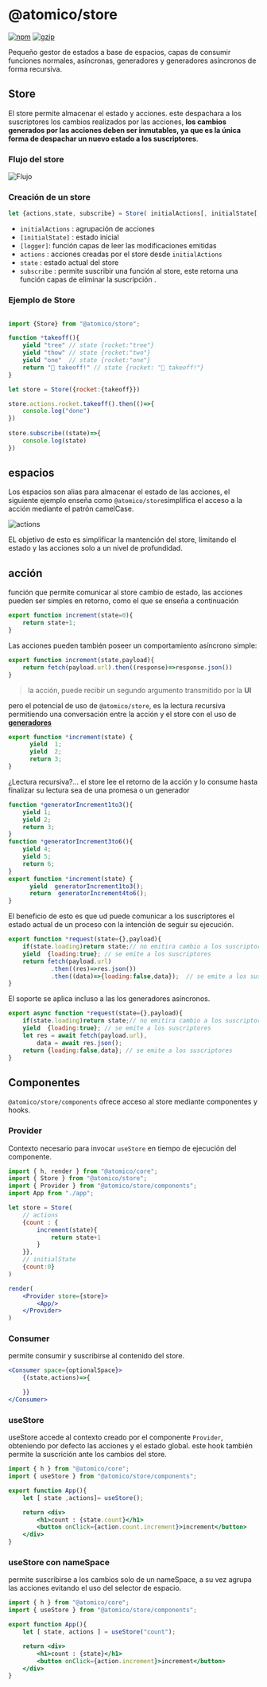 # @atomico/store

[![npm](https://badgen.net/npm/v/@atomico/store)](http://npmjs.com/@atomico/store)
[![gzip](https://badgen.net/bundlephobia/minzip/@atomico/store)](https://bundlephobia.com/result?p=@atomico/store)

Pequeño gestor de estados  a base de espacios, capas de consumir funciones normales, asíncronas, generadores y generadores asíncronos de forma recursiva.

## Store

El store permite almacenar el estado y acciones. este despachara a los suscriptores los cambios realizados por las acciones, **los cambios generados por las acciones deben ser inmutables, ya que es la única forma de despachar un nuevo estado a los suscriptores**.

### Flujo del store

![Flujo](../../assets/flow.png)

### Creación de un store

```js
let {actions,state, subscribe} = Store( initialActions[, initialState[, logger]]);
```

- `initialActions` : agrupación de acciones
- `[initialState]` : estado inicial
- `[logger]`: función capas de leer las modificaciones emitidas 
- `actions` : acciones creadas por el store desde `initialActions`
- `state` : estado actual del store
- `subscribe` : permite suscribir una función al store, este retorna una función capas de eliminar la suscripción .

### Ejemplo de Store

```js

import {Store} from "@atomico/store";

function *takeoff(){
    yield "tree" // state {rocket:"tree"}
    yield "thow" // state {rocket:"two"}
    yield "one"  // state {rocket:"one"}
    return "🚀 takeoff!" // state {rocket: "🚀 takeoff!"}
}

let store = Store({rocket:{takeoff}})

store.actions.rocket.takeoff().then(()=>{
    console.log("done")
})
    
store.subscribe((state)=>{
    console.log(state) 
})

```

## espacios

Los espacios son alias para almacenar el estado de las acciones, el siguiente ejemplo enseña como `@atomico/store`simplifica el acceso a la acción mediante el patrón camelCase.

![actions](../../assets/actions.png)

EL objetivo de esto es simplificar la mantención del store, limitando el estado y las acciones solo a un nivel de profundidad.

## acción

función que permite comunicar al store cambio de estado, las acciones pueden ser simples en retorno, como el que se enseña a continuación

```js
export function increment(state=0){
    return state+1;
}
```

Las acciones pueden también poseer un comportamiento asíncrono simple:

```js
export function increment(state,payload){
    return fetch(payload.url).then((response)=>response.json())
}
```

> la acción, puede recibir un segundo argumento transmitido por la **UI** 

pero el potencial de uso de `@atomico/store`, es la lectura recursiva permitiendo una conversación entre la acción y el store con el uso de [**generadores**](https://developer.mozilla.org/es/docs/Web/JavaScript/Referencia/Objetos_globales/Generador)

```js
export function *increment(state) { 
	  yield  1;
	  yield  2;
	  return 3;
}
```

¿Lectura recursiva?... el store lee el retorno de la acción y lo consume hasta finalizar su lectura sea de una promesa o un generador

```js
function *generatorIncrement1to3(){
    yield 1;
    yield 2;
    return 3;
}
function *generatorIncrement3to6(){
    yield 4;
    yield 5;
    return 6;
}
export function *increment(state) { 
	  yield  generatorIncrement1to3();
	  return  generatorIncrement4to6();
}
```

El beneficio de esto es que ud puede comunicar a los suscriptores el estado actual de un proceso con la intención de seguir su ejecución.

```js
export function *request(state={},payload){
    if(state.loading)return state;// no emitira cambio a los suscriptores
    yield  {loading:true}; // se emite a los suscriptores
    return fetch(payload.url)
    		.then((res)=>res.json())
    		.then((data)=>{loading:false,data});  // se emite a los suscriptores
}
```

El soporte se aplica incluso a las los generadores asíncronos.

```js
export async function *request(state={},payload){
    if(state.loading)return state;// no emitira cambio a los suscriptores
    yield  {loading:true}; // se emite a los suscriptores
    let res = await fetch(payload.url),
        data = await res.json();
    return {loading:false,data}; // se emite a los suscriptores
} 
```
## Componentes

`@atomico/store/components` ofrece acceso al store mediante componentes y hooks.

### Provider

Contexto necesario para invocar `useStore` en tiempo de ejecución del componente.

```jsx
import { h, render } from "@atomico/core";
import { Store } from "@atomico/store";
import { Provider } from "@atomico/store/components";
import App from "./app";

let store = Store(
    // actions
    {count : {
        increment(state){
            return state+1
        }
    }},
    // initialState
    {count:0}
)

render(
    <Provider store={store}>
        <App/>
    </Provider>
)
```

### Consumer

permite consumir y suscribirse al contenido del store.

```jsx
<Consumer space={optionalSpace}>
    {(state,actions)=>{

    }}
</Consumer>
```

### useStore

useStore accede al contexto creado por el componente `Provider`, obteniendo por defecto las acciones y el estado global. este hook también permite la suscrición ante los cambios del store.

```jsx
import { h } from "@atomico/core";
import { useStore } from "@atomico/store/components";

export function App(){
    let [ state ,actions]= useStore();

    return <div>
        <h1>count : {state.count}</h1>
        <button onClick={action.count.increment}>increment</button>  
    </div>
}
```

### useStore con nameSpace

permite suscribirse a los cambios solo de un nameSpace, a su vez agrupa las acciones evitando el uso del selector de espacio.

```jsx
import { h } from "@atomico/core";
import { useStore } from "@atomico/store/components";

export function App(){
    let [ state, actions ] = useStore("count");

    return <div>
        <h1>count : {state}</h1>
        <button onClick={action.increment}>increment</button>  
    </div>
}
```